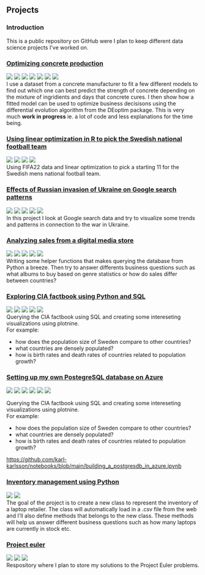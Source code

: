 ## Projects

### Introduction

This is a public repository on GitHub were I plan to keep different data science projects I've worked on.

### [Optimizing concrete production](https://github.com/karl-karlsson/notebooks/blob/main/concrete.ipynb)
[![](https://img.shields.io/badge/-blue?logo=R)](https://github.com/karl-karlsson/notebooks/blob/main/concrete.ipynb)
[![](https://img.shields.io/badge/-caret-blue?logo=R)](https://github.com/karl-karlsson/notebooks/blob/main/concrete.ipynb) [![](https://img.shields.io/badge/-randomForest-blue?logo=R)](https://github.com/karl-karlsson/notebooks/blob/main/concrete.ipynb) [![](https://img.shields.io/badge/-RSNNS-blue?logo=R)](https://github.com/karl-karlsson/notebooks/blob/main/concrete.ipynb) [![](https://img.shields.io/badge/-DEoptim-blue?logo=R)](https://github.com/karl-karlsson/notebooks/blob/main/concrete.ipynb) [![](https://img.shields.io/badge/-MASS-blue?logo=R)](https://github.com/karl-karlsson/notebooks/blob/main/concrete.ipynb) [![](https://img.shields.io/badge/Status-Under_construction-red)](https://github.com/karl-karlsson/notebooks/blob/main/concrete.ipynb) <br>
I use a dataset from a concrete manufacturer to fit a few different models to find out which one can best predict the strength of concrete depending on the mixture of ingridients and days that concrete cures. I then show how a fitted model can be used to optimize business decisisons using the differential evolution algorithm from the DEoptim package. This is very much **work in progress** ie. a lot of code and less explanations for the time being.

### [Using linear optimization in R to pick the Swedish national football team](https://github.com/karl-karlsson/notebooks/blob/main/LO_FIFA22.ipynb)
[![](https://img.shields.io/badge/-blue?logo=R)](https://github.com/karl-karlsson/notebooks/blob/main/LO_FIFA22.ipynb)
[![](https://img.shields.io/badge/-lpSolver-blue?logo=R)](https://github.com/karl-karlsson/notebooks/blob/main/LO_FIFA22.ipynb) [![](https://img.shields.io/badge/-tidyverse-blue?logo=R)](https://github.com/karl-karlsson/notebooks/blob/main/LO_FIFA22.ipynb) [![](https://img.shields.io/badge/Status-Completed-brightgreen)](https://github.com/karl-karlsson/notebooks/blob/main/LO_FIFA22.ipynb) <br>
Using FIFA22 data and linear optimization to pick a starting 11 for the Swedish mens national football team.


### [Effects of Russian invasion of Ukraine on Google search patterns](https://github.com/karl-karlsson/notebooks/blob/main/google_trends.ipynb)
[![](https://img.shields.io/badge/-blue?logo=R)](https://github.com/karl-karlsson/notebooks/blob/main/google_trends.ipynb) [![](https://img.shields.io/badge/-tidyverse-blue?logo=R)](https://github.com/karl-karlsson/notebooks/blob/main/google_trends.ipynb) [![](https://img.shields.io/badge/-gtrendsR-blue?logo=R)](https://github.com/karl-karlsson/notebooks/blob/main/google_trends.ipynb) [![](https://img.shields.io/badge/-maps-blue?logo=R)](https://github.com/karl-karlsson/notebooks/blob/main/google_trends.ipynb) [![](https://img.shields.io/badge/Status-Completed-brightgreen)](https://github.com/karl-karlsson/notebooks/blob/main/google_trends.ipynb)<br>
In this project I look at Google search data and try to visualize some trends and patterns in connection to the war in Ukraine.

### [Analyzing sales from a digital media store](https://github.com/karl-karlsson/notebooks/blob/main/chinook.ipynb)
[![](https://img.shields.io/badge/Python-yellow?logo=Python)](https://github.com/karl-karlsson/notebooks/blob/main/chinook.ipynb)
[![](https://img.shields.io/badge/pandas-yellow?logo=Python)](https://github.com/karl-karlsson/notebooks/blob/main/chinook.ipynb) 
[![](https://img.shields.io/badge/plotnine-yellow?logo=Python)](https://github.com/karl-karlsson/notebooks/blob/main/chinook.ipynb) 
[![](https://img.shields.io/badge/SQLite-black?logo=SQLite)](https://github.com/karl-karlsson/notebooks/blob/main/chinook.ipynb) 
[![](https://img.shields.io/badge/Status-Completed-brightgreen)](https://github.com/karl-karlsson/notebooks/blob/main/chinook.ipynb)<br>
Writing some helper functions that makes querying the database from Python a breeze. Then try to answer differents business questions such as
what albums to buy based on genre statistics or how do sales differ between countries?

### [Exploring CIA factbook using Python and SQL](https://github.com/karl-karlsson/notebooks/blob/main/CIA_factbook.ipynb)
[![](https://img.shields.io/badge/Python-yellow?logo=Python)](https://github.com/karl-karlsson/notebooks/blob/main/CIA_factbook.ipynb)
[![](https://img.shields.io/badge/pandas-yellow?logo=Python)](https://github.com/karl-karlsson/notebooks/blob/main/CIA_factbook.ipynb) 
[![](https://img.shields.io/badge/plotnine-yellow?logo=Python)](https://github.com/karl-karlsson/notebooks/blob/main/CIA_factbook.ipynb) 
[![](https://img.shields.io/badge/SQLite-black?logo=SQLite)](https://github.com/karl-karlsson/notebooks/blob/main/CIA_factbook.ipynb) 
[![](https://img.shields.io/badge/Status-Completed-brightgreen)](https://github.com/karl-karlsson/notebooks/blob/main/CIA_factbook.ipynb)<br>
Querying the CIA factbook using SQL and creating some intereseting visualizations using plotnine.
<br>For example:
* how does the population size of Sweden compare to other countries?
* what countries are densely populated?
* how is birth rates and death rates of countries related to population growth? 

### [Setting up my own PostegreSQL database on Azure](https://github.com/karl-karlsson/notebooks/blob/main/building_a_postgresdb_in_azure.ipynb)
[![](https://img.shields.io/badge/Python-yellow?logo=Python)](https://github.com/karl-karlsson/notebooks/blob/main/building_a_postgresdb_in_azure.ipynb)
[![](https://img.shields.io/badge/pandas-yellow?logo=Python)](https://github.com/karl-karlsson/notebooks/blob/main/building_a_postgresdb_in_azure.ipynb) 
[![](https://img.shields.io/badge/plotnine-yellow?logo=Python)](https://github.com/karl-karlsson/notebooks/blob/main/building_a_postgresdb_in_azure.ipynb) 
[![](https://img.shields.io/badge/PostegreSQL-black?logo=Postegresql)](https://github.com/karl-karlsson/notebooks/blob/main/building_a_postgresdb_in_azure.ipynb)
[![](https://img.shields.io/badge/Azure-blue?logo=Azure)](https://github.com/karl-karlsson/notebooks/blob/main/building_a_postgresdb_in_azure.ipynb) 
[![](https://img.shields.io/badge/Status-Completed-brightgreen)](https://github.com/karl-karlsson/notebooks/blob/main/building_a_postgresdb_in_azure.ipynb)<br>

Querying the CIA factbook using SQL and creating some intereseting visualizations using plotnine.
<br>For example:
* how does the population size of Sweden compare to other countries?
* what countries are densely populated?
* how is birth rates and death rates of countries related to population growth? 


https://github.com/karl-karlsson/notebooks/blob/main/building_a_postgresdb_in_azure.ipynb

### [Inventory management using Python](https://github.com/karl-karlsson/notebooks/blob/main/laptops.ipynb)
[![](https://img.shields.io/badge/Python-yellow?logo=Python)](https://github.com/karl-karlsson/notebooks/blob/main/laptops.ipynb) [![](https://img.shields.io/badge/Status-Completed-brightgreen)](https://github.com/karl-karlsson/notebooks/blob/main/laptops.ipynb)<br>
The goal of the project is to create a new class to represent the inventory of a laptop retailer.
The class will automatically load in a .csv file from the web and I'll also define methods that belongs to the new class. 
These methods will help us answer different business questions such as how many laptops are currently in stock etc.

### [Project euler](https://github.com/karl-karlsson/projecteuler)
[![](https://img.shields.io/badge/Python-yellow?logo=Python)](https://github.com/karl-karlsson/projecteuler) [![](https://img.shields.io/badge/matplotlib-yellow?logo=Python)](https://github.com/karl-karlsson/projecteuler) [![](https://img.shields.io/badge/Status-Paused-blue)](https://github.com/karl-karlsson/projecteuler)<br>
Respository where I plan to store my solutions to the Project Euler problems.  
